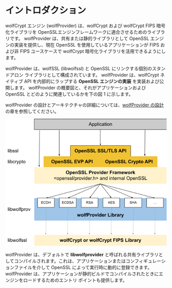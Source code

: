 # イントロダクション

wolfCrypt エンジン (wolfProvider) は、wolfCrypt および wolfCrypt FIPS 暗号化ライブラリを OpenSSLエンジンフレームワークに適合させるためのライブラリです。 wolfProvider は、共有または静的ライブラリとして OpenSSL エンジンの実装を提供し、現在 OpenSSL を使用しているアプリケーションが FIPS および非 FIPS ユースケースで wolfCrypt 暗号化ライブラリを活用できるようにします。

wolfProvider は、wolfSSL (libwolfssl) と OpenSSL にリンクする個別のスタンドアロン ライブラリとして構成されています。 wolfProvider は、wolfCrypt ネイティブ API を内部的にラップする **OpenSSL エンジンの実装** を実装および公開します。 wolfProvider の概要図と、それがアプリケーションおよび OpenSSL とどのように関連しているかを下の図 1 に示します。


wolfProvider の設計とアーキテクチャの詳細については、[wolfProvider の設計](chapter09.md) の章を参照してください。




![wolfProvider Overview](../png/wolfprovider_overview.png)

wolfProvider は、デフォルトで **libwolfprovider** と呼ばれる共有ライブラリとしてコンパイルされます。これは、アプリケーションまたはコンフィギュレーションファイルを介して OpenSSL によって実行時に動的に登録できます。 wolfProvider は、アプリケーションが静的ビルドでコンパイルされたときにエンジンをロードするためのエントリ ポイントも提供します。


